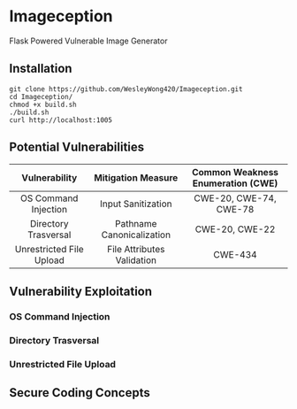# Imageception
Flask Powered Vulnerable Image Generator

## Installation
```
git clone https://github.com/WesleyWong420/Imageception.git
cd Imageception/
chmod +x build.sh
./build.sh
curl http://localhost:1005
```
## Potential Vulnerabilities
| Vulnerability            | Mitigation Measure         | Common Weakness Enumeration (CWE) |
|:------------------------:|:--------------------------:|:---------------------------------:|
| OS Command Injection     | Input Sanitization         | CWE-20, CWE-74, CWE-78            |
| Directory Trasversal     | Pathname Canonicalization  | CWE-20, CWE-22                    |
| Unrestricted File Upload | File Attributes Validation | CWE-434                           |

## Vulnerability Exploitation
### OS Command Injection
### Directory Trasversal
### Unrestricted File Upload

## Secure Coding Concepts
